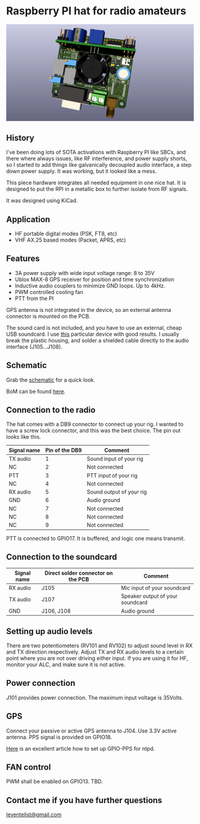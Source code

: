 # Raspberry PI hat for radio amateurs

![](https://github.com/leventelist/ham_hat/blob/master/images/HAM_Hat.png)

## History

I've been doing lots of SOTA activations with Raspberry PI like SBCs, and there
where always issues, like RF interference, and power supply shorts, so I started to
add things like galvanically decoupled audio interface, a step down power supply. It
was working, but it looked like a mess.

This piece hardware integrates all needed equipment in one nice hat. It is designed
to put the RPI in a metallic box to further isolate from RF signals.

It was designed using KiCad.

## Application

* HF portable digital modes (PSK, FT8, etc)
* VHF AX.25 based modes (Packet, APRS, etc)

## Features

 * 3A power supply with wide input voltage range: 8 to 35V
 * Ublox MAX-8 GPS receiver for position and time synchronization
 * Inductive audio couplers to minimize GND loops. Up to 4kHz.
 * PWM controlled cooling fan
 * PTT from the PI

GPS antenna is not integrated in the device, so an external antenna connector is
mounted on the PCB.

The sound card is not included, and you have to use an external, cheap USB soundcard.
I use [this](https://www.axagon.eu/en/produkty/ada-17) particular device with good
results. I usually break the plastic housing, and solder a shielded cable directly
to the audio interface (J105...J108).

## Schematic

Grab the [schematic](https://github.com/leventelist/ham_hat/blob/master/doc/HAM_Hat.pdf)
for a quick look.

BoM can be found [here](https://github.com/leventelist/ham_hat/blob/master/doc/HAM_Hat_bom.csv).

## Connection to the radio

The hat comes with a DB9 connector to connect up your rig. I wanted to have a screw lock
connector, and this was the best choice. The pin out looks like this.

| Signal name | Pin of the DB9 | Comment                  |
|-------------|----------------|--------------------------|
| TX audio    | 1              | Sound input of your rig  |
| NC          | 2              | Not connected            |
| PTT         | 3              | PTT input of your rig    |
| NC          | 4              | Not connected            |
| RX audio    | 5              | Sound output of your rig |
| GND         | 6              | Audio ground             |
| NC          | 7              | Not connected            |
| NC          | 8              | Not connected            |
| NC          | 9              | Not connected            |

PTT is connected to GPIO17. It is buffered, and logic one means transmit.

## Connection to the soundcard

| Signal name | Direct solder connector on the PCB | Comment                          |
|-------------|------------------------------------|----------------------------------|
| RX audio    | J105                               | Mic input of your soundcard      |
| TX audio    | J107                               | Speaker output of your soundcard |
| GND         | J106, J108                         | Audio ground                     |

## Setting up audio levels

There are two potentiometers (RV101 and RV102) to adjust sound level in RX and TX direction respectively. Adjust TX and RX
audio levels to a certain point where you are not over driving either input. If you
are using it for HF, monitor your ALC, and make sure it is not active.

## Power connection

J101 provides power connection. The maximum input voltage is 35Volts.


## GPS

Connect your passive or active GPS antenna to J104. Use 3.3V active antenna. PPS signal is provided on GPIO18.

[Here](https://austinsnerdythings.com/2021/04/19/microsecond-accurate-ntp-with-a-raspberry-pi-and-pps-gps/) is an excellent article how to set up GPIO-PPS for ntpd.

## FAN control

PWM shall be enabled on GPIO13. TBD.

## Contact me if you have further questions

leventelist@gmail.com
